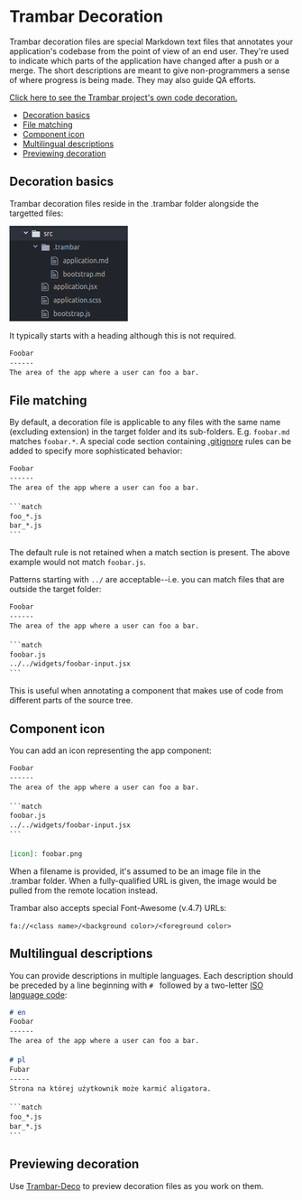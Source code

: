 Trambar Decoration
==================

Trambar decoration files are special Markdown text files that annotates your application's codebase from the point of view of an end user. They're used to indicate which parts of the application have changed after a push or a merge. The short descriptions are meant to give non-programmers a sense of where progress is being made. They may also guide QA efforts.

[Click here to see the Trambar project's own code decoration.](https://trambar.io/deco-demo/)

* [Decoration basics](#decoration-basics)
* [File matching](#file-matching)
* [Component icon](#component-icon)
* [Multilingual descriptions](#multilingual-descriptions)
* [Previewing decoration](#previewing-decoration)

## Decoration basics

Trambar decoration files reside in the .trambar folder alongside the targetted files:

![.trambar folder](img/trambar-folder.png)

It typically starts with a heading although this is not required.

```markdown
Foobar
------
The area of the app where a user can foo a bar.
```

## File matching

By default, a decoration file is applicable to any files with the same name (excluding extension) in the target folder and its sub-folders. E.g. `foobar.md` matches `foobar.*`. A special code section containing [.gitignore](https://git-scm.com/docs/gitignore) rules can be added to specify more sophisticated behavior:

```markdown
Foobar
------
The area of the app where a user can foo a bar.

​```​match
foo_*.js
bar_*.js
​```​
```

The default rule is not retained when a match section is present. The above example would not match `foobar.js`.

Patterns starting with `../` are acceptable--i.e. you can match files that are outside the target folder:

```markdown
Foobar
------
The area of the app where a user can foo a bar.

​```​match
foobar.js
../../widgets/foobar-input.jsx
​```​
```

This is useful when annotating a component that makes use of code from different parts of the source tree.

## Component icon

You can add an icon representing the app component:

```markdown
Foobar
------
The area of the app where a user can foo a bar.

​```​match
foobar.js
../../widgets/foobar-input.jsx
​```​

[icon]: foobar.png
```

When a filename is provided, it's assumed to be an image file in the .trambar folder. When a fully-qualified URL is given, the image would be pulled from the remote location instead.

Trambar also accepts special Font-Awesome (v.4.7) URLs:

`fa://<class name>/<background color>/<foreground color>`

## Multilingual descriptions

You can provide descriptions in multiple languages. Each description should be preceded by a line beginning with `# ` followed by a two-letter [ISO language code](https://en.wikipedia.org/wiki/List_of_ISO_639-1_codes):

```markdown
# en
Foobar
------
The area of the app where a user can foo a bar.

# pl
Fubar
-----
Strona na której użytkownik może karmić aligatora.  

​```​match
foo_*.js
bar_*.js
​```​
```

## Previewing decoration

Use [Trambar-Deco](https://github.com/trambarhq/trambar-deco) to preview
decoration files as you work on them.
